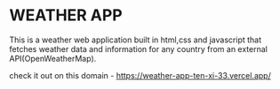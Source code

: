 # WEATHER APP
This is a weather web application built in html,css and javascript that fetches weather data and information 
for any country from an external API(OpenWeatherMap).

check it out on this domain - https://weather-app-ten-xi-33.vercel.app/
